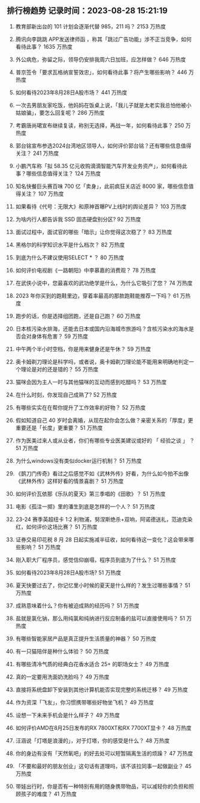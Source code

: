 
## 排行榜趋势 记录时间：2023-08-28 15:21:19
  
  1. 教育部新出台的 101 计划会逐渐代替 985，211 吗？ 2153 万热度
    
  2. 腾讯向李跳跳 APP发送律师函 ，称其「跳过广告功能」涉不正当竞争，如何看待此事？ 1635 万热度
    
  3. 外公病危，弥留之际，领导仍安排我周六日加班，应怎样做？ 646 万热度
    
  4. 普京签令「要求瓦格纳宣誓效忠」，如何看待此事？将产生哪些影响？ 446 万热度
    
  5. 如何看待2023年8月28日A股市场？ 441 万热度
    
  6. 一次去男朋友家吃饭，他妈妈在饭桌上说，「我儿子就是太老实我总怕他被小姑娘骗」，要怎么回复呢？ 286 万热度
    
  7. 考霸唐尚珺宣布继续复读，称别无选择，再战一年，如何看待此事？ 250 万热度
    
  8. 郭台铭宣布参选2024台湾地区领导人，如何评价郭台铭？还有哪些信息值得关注？ 241 万热度
    
  9. 小鹏汽车称「拟 58.35 亿元收购滴滴智能汽车开发业务资产」，如何看待此事？哪些信息值得关注？ 124 万热度
    
  10. 知名快餐巨头赛百味 700 亿「卖身」，此前疯狂关店近 8000 家，哪些信息值得关注？ 107 万热度
    
  11. 如果看待《代号：无限大》和原神首曝PV上线时的舆论差异？ 103 万热度
    
  12. 为啥内行人都告诉我 SSD 固态硬盘别分区? 92 万热度
    
  13. 面试过程中，面试官的哪些「暗示」让你觉得这次稳了？ 83 万热度
    
  14. 黑格尔的科学知识水平是什么档次？ 82 万热度
    
  15. 到底为什么不建议使用SELECT * ？ 80 万热度
    
  16. 如何评价电视剧《一路朝阳》中李慕嘉的消费观？ 78 万热度
    
  17. 在武侠小说中，您最喜欢的武功绝学是什么，为什么它吸引了您？ 74 万热度
    
  18. 2023 年你买到的跑鞋里边，穿着率最高的那款跑鞋能推荐一下吗？ 61 万热度
    
  19. 跑步的话，你是选择组团跑，还是自己跑？ 60 万热度
    
  20. 日本核污染水排海，还能去日本或国内沿海城市旅游吗？含核污染水的海水是否会对身体有危害？ 59 万热度
    
  21. 中午两个半小时空档，你是用来健身还是午休？ 59 万热度
    
  22. 奥卡姆剃刀理论是科学吗，或者说，奥卡姆剃刀理论能不能用来明确地判定一个理论是对的还是错的？ 55 万热度
    
  23. 猫咪会因为主人一时与其他猫咪的互动而感到吃醋吗？ 53 万热度
    
  24. 在什么时刻，你发现自己成熟了? 52 万热度
    
  25. 有哪些实实在在帮你提升了工作效率的好物？ 52 万热度
    
  26. 假如知道自己 40 岁时会离婚，从现在起你会怎么做？亲密关系的「厚度」更重要还是「长度」更重要？ 51 万热度
    
  27. 作为医美过来人或从业者，你们有哪些专业医美建议或好的 「 经验之谈 」 ？ 51 万热度
    
  28. 为什么windows没有类似docker运行机制？ 51 万热度
    
  29. 《鹊刀门传奇》看过之后感觉不如《武林外传》好看，为什么如今拍不出像《武林外传》这样好看的情景喜剧？ 51 万热度
    
  30. 如何评价瓦依那《乐队的夏天》第三季唱的《田歌》？ 51 万热度
    
  31. 电影《孤注一掷》里的潘生到底是怎样的一个人？ 51 万热度
    
  32. 23-24 赛季英超纽卡 1:2 利物浦，努涅斯绝杀+双响，阿诺德送礼，范迪克染红，如何评价这场比赛？ 51 万热度
    
  33. 证券交易印花税 8 月 28 日起实施减半征收，如何看待这一变化？这会带来哪些影响？ 51 万热度
    
  34. 刚入职大厂程序员，感觉信仰崩塌，程序员到底为了什么？ 51 万热度
    
  35. 如何看待2023年8月28日A股市场? 51 万热度
    
  36. 夏天快要过去了，你记忆里小时候的夏天是什么样的？发生过哪些事情？ 51 万热度
    
  37. 成熟意味着什么？你有被迫成熟的经历吗？ 51 万热度
    
  38. 盐就是氯化钠，那么用纯氯和纯纳进行反应制备的盐可以直接使用吗？ 51 万热度
    
  39. 有哪些智能家居产品是真正提升生活质量的神器？ 50 万热度
    
  40. 有一只猫陪伴是种什么体验？ 50 万热度
    
  41. 有哪些清冷气质的经典白花香水适合 25+ 的职场女士？ 49 万热度
    
  42. 真的一定要用洗面奶洗脸吗？ 49 万热度
    
  43. 直接将系统盘卸下安装到其他计算机能否实现完整的系统迁移？ 49 万热度
    
  44. 作为资深「飞友」，你习惯携带哪些好物坐飞机？ 49 万热度
    
  45. 设想一下未来手机会是什么样子？ 49 万热度
    
  46. 如何评价AMD在8月25日发布的RX 7800XT和RX 7700XT显卡？ 48 万热度
    
  47. 汪涵说「灯塔是浪漫的」，对于灯塔，你的感受是什么？ 48 万热度
    
  48. 你的身边有没有「天然氧吧」的好去处可以短暂隔离生活的烦躁？ 47 万热度
    
  49. 「不要和最好的朋友创业」这句话有道理吗，该不该拉同事一起做副业？ 45 万热度
    
  50. 带娃出行时，你是否有一种特别有用的随身携带物品，可以减轻你的负担和照顾孩子的难度？ 41 万热度
    